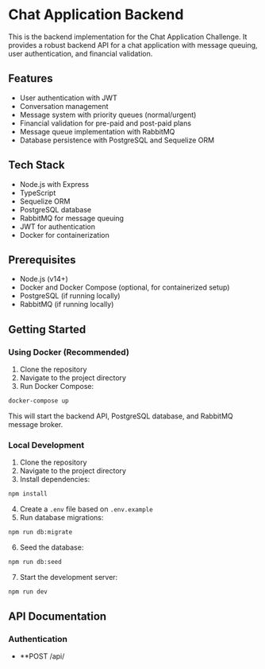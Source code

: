 # Chat Application Backend

This is the backend implementation for the Chat Application Challenge. It provides a robust backend API for a chat application with message queuing, user authentication, and financial validation.

## Features

- User authentication with JWT
- Conversation management
- Message system with priority queues (normal/urgent)
- Financial validation for pre-paid and post-paid plans
- Message queue implementation with RabbitMQ
- Database persistence with PostgreSQL and Sequelize ORM

## Tech Stack

- Node.js with Express
- TypeScript
- Sequelize ORM
- PostgreSQL database
- RabbitMQ for message queuing
- JWT for authentication
- Docker for containerization

## Prerequisites

- Node.js (v14+)
- Docker and Docker Compose (optional, for containerized setup)
- PostgreSQL (if running locally)
- RabbitMQ (if running locally)

## Getting Started

### Using Docker (Recommended)

1. Clone the repository
2. Navigate to the project directory
3. Run Docker Compose:

```bash
docker-compose up
```

This will start the backend API, PostgreSQL database, and RabbitMQ message broker.

### Local Development

1. Clone the repository
2. Navigate to the project directory
3. Install dependencies:

```bash
npm install
```

4. Create a `.env` file based on `.env.example`
5. Run database migrations:

```bash
npm run db:migrate
```

6. Seed the database:

```bash
npm run db:seed
```

7. Start the development server:

```bash
npm run dev
```

## API Documentation

### Authentication

- \*\*POST /api/
